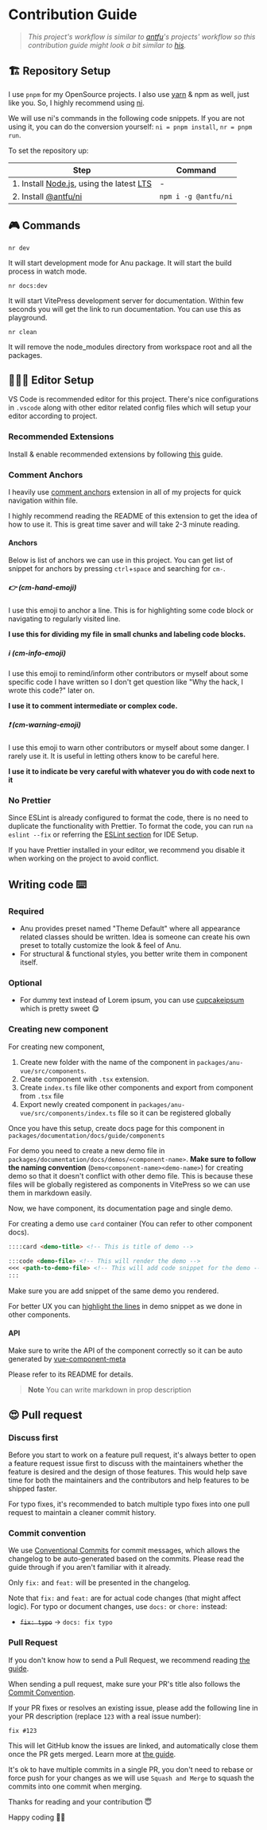 # Contribution Guide

> _This project's workflow is similar to [antfu](https://github.com/antfu)'s projects' workflow so this contribution guide might look a bit similar to [his](https://github.com/antfu/contribute/commits?author=antfu)._

## 🏗 Repository Setup

I use `pnpm` for my OpenSource projects. I also use [yarn](https://classic.yarnpkg.com/) & npm as well, just like you. So, I highly recommend using [ni](https://github.com/antfu/ni).

We will use ni's commands in the following code snippets. If you are not using it, you can do the conversion yourself: `ni = pnpm install`, `nr = pnpm run`.

To set the repository up:

|Step|Command|
|-|-|
|1. Install [Node.js](https://nodejs.org/), using the latest [LTS](https://nodejs.org/en/about/releases/)|-|
|2. Install [@antfu/ni](https://github.com/antfu/ni)| `npm i -g @antfu/ni` |

## 🎮 Commands

`nr dev`

It will start development mode for Anu package. It will start the build process in watch mode.

`nr docs:dev`

It will start VitePress development server for documentation. Within few seconds you will get the link to run documentation. You can use this as playground.

`nr clean`

It will remove the node_modules directory from workspace root and all the packages.

## 🧑🏻‍💻 Editor Setup

VS Code is recommended editor for this project. There's nice configurations in `.vscode` along with other editor related config files which will setup your editor according to project.

### Recommended Extensions

Install & enable recommended extensions by following [this](https://code.visualstudio.com/docs/editor/extension-marketplace#_recommended-extensions) guide.

### Comment Anchors

I heavily use [comment anchors](https://marketplace.visualstudio.com/items?itemName=ExodiusStudios.comment-anchors) extension in all of my projects for quick navigation within file.

I highly recommend reading the README of this extension to get the idea of how to use it. This is great time saver and will take 2-3 minute reading.

#### Anchors

Below is list of anchors we can use in this project. You can get list of snippet for anchors by pressing `ctrl`+`space` and searching for `cm-`.

##### 👉  _(cm-hand-emoji)_

I use this emoji to anchor a line. This is for highlighting some code block or navigating to regularly visited line.

**I use this for dividing my file in small chunks and labeling code blocks.**

##### ℹ️ _(cm-info-emoji)_

I use this emoji to remind/inform other contributors or myself about some specific code I have written so I don't get question like "Why the hack, I wrote this code?" later on.

**I use it to comment intermediate or complex code.**

##### ❗ _(cm-warning-emoji)_

I use this emoji to warn other contributors or myself about some danger. I rarely use it. It is useful in letting others know to be careful here.

**I use it to indicate be very careful with whatever you do with code next to it**

### No Prettier

Since ESLint is already configured to format the code, there is no need to duplicate the functionality with Prettier. To format the code, you can run `na eslint --fix` or referring the [ESLint section](https://github.com/antfu/contribute#eslint) for IDE Setup.

If you have Prettier installed in your editor, we recommend you disable it when working on the project to avoid conflict.

## Writing code ⌨️

### Required

- Anu provides preset named "Theme Default" where all appearance related classes should be written. Idea is someone can create his own preset to totally customize the look & feel of Anu.
- For structural & functional styles, you better write them in component itself.

### Optional

- For dummy text instead of Lorem ipsum, you can use [cupcakeipsum](http://www.cupcakeipsum.com/) which is pretty sweet 😋

### Creating new component

For creating new component,

1. Create new folder with the name of the component in `packages/anu-vue/src/components`.
2. Create component with `.tsx` extension.
3. Create `index.ts` file like other components and export from component from `.tsx` file
4. Export newly created component in `packages/anu-vue/src/components/index.ts` file so it can be registered globally

Once you have this setup, create docs page for this component in `packages/documentation/docs/guide/components`

For demo you need to create a new demo file in `packages/documentation/docs/demos/<component-name>`. **Make sure to follow the naming convention** (`Demo<component-name><demo-name>`) for creating demo so that it doesn't conflict with other demo file. This is because these files will be globally registered as components in VitePress so we can use them in markdown easily.

Now, we have component, its documentation page and single demo.

For creating a demo use `card` container (You can refer to other component docs).

```md
::::card <demo-title> <!-- This is title of demo -->

:::code <demo-file> <!-- This will render the demo -->
<<< <path-to-demo-file> <!-- This will add code snippet for the demo -->
:::
```

Make sure you are add snippet of the same demo you rendered.

For better UX you can [highlight the lines](https://vitepress.vuejs.org/guide/markdown#line-highlighting-in-code-blocks) in demo snippet as we done in other components.

#### API

Make sure to write the API of the component correctly so it can be auto generated by [vue-component-meta](https://github.com/johnsoncodehk/volar/tree/master/vue-language-tools/vue-component-meta)

Please refer to its README for details.

> **Note**
> You can write markdown in prop description

## 😍 Pull request

### Discuss first

Before you start to work on a feature pull request, it's always better to open a feature request issue first to discuss with the maintainers whether the feature is desired and the design of those features. This would help save time for both the maintainers and the contributors and help features to be shipped faster.

For typo fixes, it's recommended to batch multiple typo fixes into one pull request to maintain a cleaner commit history.

### Commit convention

We use [Conventional Commits](https://www.conventionalcommits.org/) for commit messages, which allows the changelog to be auto-generated based on the commits. Please read the guide through if you aren't familiar with it already.

Only `fix:` and `feat:` will be presented in the changelog.

Note that `fix:` and `feat:` are for actual code changes (that might affect logic). For typo or document changes, use `docs:` or `chore:` instead:

- ~~`fix: typo`~~ -> `docs: fix typo`

### Pull Request

If you don't know how to send a Pull Request, we recommend reading [the guide](https://docs.github.com/en/pull-requests/collaborating-with-pull-requests/proposing-changes-to-your-work-with-pull-requests/creating-a-pull-request).

When sending a pull request, make sure your PR's title also follows the [Commit Convention](https://github.com/antfu/contribute#commit-conventions).

If your PR fixes or resolves an existing issue, please add the following line in your PR description (replace `123` with a real issue number):

```plaintext
fix #123
```

This will let GitHub know the issues are linked, and automatically close them once the PR gets merged. Learn more at [the guide](https://docs.github.com/en/issues/tracking-your-work-with-issues/linking-a-pull-request-to-an-issue#linking-a-pull-request-to-an-issue-using-a-keyword).

It's ok to have multiple commits in a single PR, you don't need to rebase or force push for your changes as we will use `Squash and Merge` to squash the commits into one commit when merging.

Thanks for reading and your contribution 😇

Happy coding 🙌🏻
